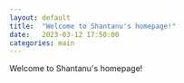 ```yaml
---
layout: default
title:  "Welcome to Shantanu's homepage!"
date:   2023-03-12 17:50:00
categories: main
---
```

Welcome to Shantanu's homepage!